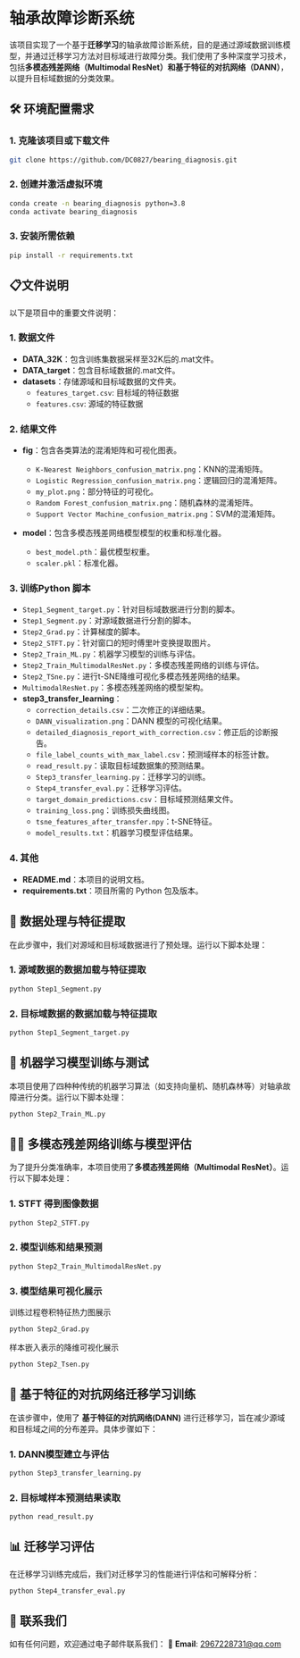 # 轴承故障诊断系统

该项目实现了一个基于**迁移学习**的轴承故障诊断系统，目的是通过源域数据训练模型，并通过迁移学习方法对目标域进行故障分类。我们使用了多种深度学习技术，包括**多模态残差网络（Multimodal ResNet）**和**基于特征的对抗网络（DANN）**，以提升目标域数据的分类效果。

## 🛠️ 环境配置需求

### 1. 克隆该项目或下载文件

  ```bash
  git clone https://github.com/DC0827/bearing_diagnosis.git
  ```

### 2. 创建并激活虚拟环境

   ```bash
   conda create -n bearing_diagnosis python=3.8
   conda activate bearing_diagnosis
   ```

### 3. 安装所需依赖

   ```bash
   pip install -r requirements.txt
   ```

## 📋文件说明

以下是项目中的重要文件说明：

### 1. 数据文件

- **DATA_32K**：包含训练集数据采样至32K后的.mat文件。
- **DATA_target**：包含目标域数据的.mat文件。
- **datasets**：存储源域和目标域数据的文件夹。
  - `features_target.csv`: 目标域的特征数据
  - `features.csv`: 源域的特征数据

### 2. 结果文件

- **fig**：包含各类算法的混淆矩阵和可视化图表。

  - `K-Nearest Neighbors_confusion_matrix.png`：KNN的混淆矩阵。
  - `Logistic Regression_confusion_matrix.png`：逻辑回归的混淆矩阵。
  - `my_plot.png`：部分特征的可视化。
  - `Random Forest_confusion_matrix.png`：随机森林的混淆矩阵。
  - `Support Vector Machine_confusion_matrix.png`：SVM的混淆矩阵。
- **model**：包含多模态残差网络模型模型的权重和标准化器。

  - `best_model.pth`：最优模型权重。
  - `scaler.pkl`：标准化器。

### 3. 训练Python 脚本

- `Step1_Segment_target.py`：针对目标域数据进行分割的脚本。
- `Step1_Segment.py`：对源域数据进行分割的脚本。
- `Step2_Grad.py`：计算梯度的脚本。
- `Step2_STFT.py`：针对窗口的短时傅里叶变换提取图片。
- `Step2_Train_ML.py`：机器学习模型的训练与评估。
- `Step2_Train_MultimodalResNet.py`：多模态残差网络的训练与评估。
- `Step2_TSne.py`：进行t-SNE降维可视化多模态残差网络的结果。
- `MultimodalResNet.py`：多模态残差网络的模型架构。
- **step3_transfer_learning**：
  - `correction_details.csv`：二次修正的详细结果。
  - `DANN_visualization.png`：DANN 模型的可视化结果。
  - `detailed_diagnosis_report_with_correction.csv`：修正后的诊断报告。
  - `file_label_counts_with_max_label.csv`：预测域样本的标签计数。
  - `read_result.py`：读取目标域数据集的预测结果。
  - `Step3_transfer_learning.py`：迁移学习的训练。
  - `Step4_transfer_eval.py`：迁移学习评估。
  - `target_domain_predictions.csv`：目标域预测结果文件。
  - `training_loss.png`：训练损失曲线图。
  - `tsne_features_after_transfer.npy`：t-SNE特征。
  - `model_results.txt`：机器学习模型评估结果。

### 4. 其他

- **README.md**：本项目的说明文档。
- **requirements.txt**：项目所需的 Python 包及版本。

## 🌱  数据处理与特征提取

在此步骤中，我们对源域和目标域数据进行了预处理。运行以下脚本处理：

### 1. 源域数据的数据加载与特征提取

```bash
python Step1_Segment.py
```

### 2. 目标域数据的数据加载与特征提取

```bash
python Step1_Segment_target.py
```

## 🤖 机器学习模型训练与测试

本项目使用了四种种传统的机器学习算法（如支持向量机、随机森林等）对轴承故障进行分类。运行以下脚本处理：

```bash
python Step2_Train_ML.py
```

## 🏋️‍♂️ 多模态残差网络训练与模型评估

为了提升分类准确率，本项目使用了**多模态残差网络（Multimodal ResNet）**。运行以下脚本处理：

### 1. STFT 得到图像数据

```bash
python Step2_STFT.py
```

### 2. 模型训练和结果预测

```bash
python Step2_Train_MultimodalResNet.py
```

### 3. 模型结果可视化展示

训练过程卷积特征热力图展示

```bash
python Step2_Grad.py
```

样本嵌入表示的降维可视化展示

```bash
python Step2_Tsen.py
```

## 🔄 基于特征的对抗网络迁移学习训练

在该步骤中，使用了 **基于特征的对抗网络(DANN)** 进行迁移学习，旨在减少源域和目标域之间的分布差异。具体步骤如下：

### 1. DANN模型建立与评估

```bash
python Step3_transfer_learning.py
```

### 2. 目标域样本预测结果读取

```bash
python read_result.py
```

## 📊 迁移学习评估

在迁移学习训练完成后，我们对迁移学习的性能进行评估和可解释分析：

```bash
python Step4_transfer_eval.py
```

## 📩 联系我们

如有任何问题，欢迎通过电子邮件联系我们：
📧 **Email**: [2967228731@qq.com](mailto:2967228731@qq.com)
